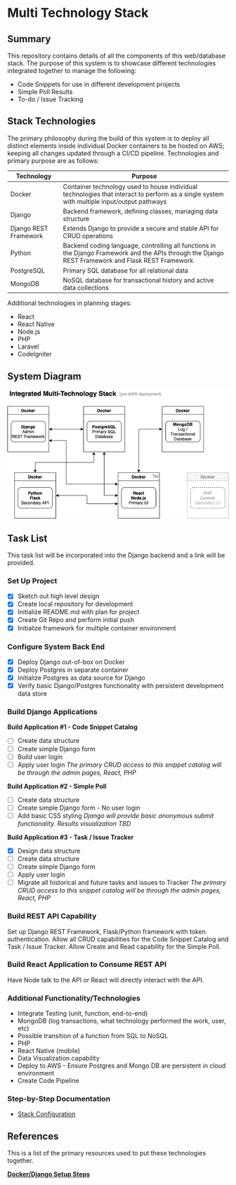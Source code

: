 # Multi Technology Stack

## Summary

This repository contains details of all the components of this web/database stack. The purpose of this system is to showcase different technologies integrated together to manage the following:

- Code Snippets for use in different development projects
- Simple Poll Results
- To-do / Issue Tracking

## Stack Technologies

The primary philosophy during the build of this system is to deploy all distinct elements inside individual Docker containers to be hosted on AWS; keeping all changes updated through a CI/CD pipeline.  Technologies and primary purpose are as follows:

| Technology | Purpose |
| ----------- | ----------- |
| Docker | Container technology used to house individual technologies that interact to perform as a single system with multiple input/output pathways |
| Django | Backend framework, defining classes, managing data structure |
|Django REST Framework | Extends Django to provide a secure and stable API for CRUD operations |
| Python | Backend coding language, controlling all functions in the Django Framework and the APIs through the Django REST Framework and Flask REST Framework |
| PostgreSQL | Primary SQL database for all relational data |
| MongoDB | NoSQL database for transactional history and active data collections |

Additional technologies in planning stages: 

- React
- React Native
- Node.js
- PHP
- Laravel
- CodeIgniter


## System Diagram

![very scientific diagram goes here](repoassets/MultiStack.png)

## Task List

This task list will be incorporated into the Django backend and a link will be provided.  

### Set Up Project
- [x] Sketch out high level design
- [x] Create local repository for development
- [x] Initialize README.md with plan for project
- [X] Create Git Repo and perform initial push
- [X] Initialize framework for multiple container environment

### Configure System Back End
- [x] Deploy Django out-of-box on Docker
- [x] Deploy Postgres in separate container
- [x] Initialize Postgres as data source for Django
- [x] Verify basic Django/Postgres functionality with persistent development data store

### Build Django Applications

**Build Application #1 - Code Snippet Catalog**
- [ ] Create data structure
- [ ] Create simple Django form
- [ ] Build user login
- [ ] Apply user login
*The primary CRUD access to this snippet catalog will be through the admin pages, React, PHP*

**Build Application #2 - Simple Poll**
- [ ] Create data structure
- [ ] Create simple Django form - No user login
- [ ] Add basic CSS styling
*Django will provide basic anonymous submit functionality.  Results visualization TBD*

**Build Application #3 - Task / Issue Tracker**
- [x] Design data structure
- [ ] Create data structure
- [ ] Create simple Django form
- [ ] Apply user login
- [ ] Migrate all historical and future tasks and issues to Tracker
*The primary CRUD access to this snippet catalog will be through the admin pages, React, PHP*

### Build REST API Capability

Set up Django REST Framework, Flask/Python framework with token authentication.  Allow all CRUD capabilities for the Code Snippet Catalog and Task / Issue Tracker.  Allow Create and Read capability for the Simple Poll.

### Build React Application to Consume REST API

Have Node talk to the API or React will directly interact with the API. 

### Additional Functionality/Technologies

- Integrate Testing (unit, function, end-to-end)
- MongoDB (log transactions, what technology performed the work, user, etc)
- Possible transition of a function from SQL to NoSQL
- PHP
- React Native (mobile)
- Data Visualization capability
- Deploy to AWS - Ensure Postgres and Mongo DB are persistent in cloud environment
- Create Code Pipeline

### Step-by-Step Documentation

- [Stack Configuration](StackConfig.md)

## References

This is a list of the primary resources used to put these technologies together.

**[Docker/Django Setup Steps](https://docs.docker.com/compose/django/)**